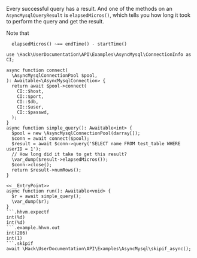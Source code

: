 Every successful query has a result. And one of the methods on an `AsyncMysqlQueryResult` is `elapsedMicros()`, which tells you how long it took to perform the query and get the result.

Note that 

```
  elapsedMicros() ~== endTime() - startTime()
```

```basic-usage.php
use \Hack\UserDocumentation\API\Examples\AsyncMysql\ConnectionInfo as CI;

async function connect(
  \AsyncMysqlConnectionPool $pool,
): Awaitable<\AsyncMysqlConnection> {
  return await $pool->connect(
    CI::$host,
    CI::$port,
    CI::$db,
    CI::$user,
    CI::$passwd,
  );
}
async function simple_query(): Awaitable<int> {
  $pool = new \AsyncMysqlConnectionPool(darray[]);
  $conn = await connect($pool);
  $result = await $conn->query('SELECT name FROM test_table WHERE userID = 1');
  // How long did it take to get this result?
  \var_dump($result->elapsedMicros());
  $conn->close();
  return $result->numRows();
}

<<__EntryPoint>>
async function run(): Awaitable<void> {
  $r = await simple_query();
  \var_dump($r);
}
```.hhvm.expectf
int(%d)
int(%d)
```.example.hhvm.out
int(286)
int(1)
```.skipif
await \Hack\UserDocumentation\API\Examples\AsyncMysql\skipif_async();
```
